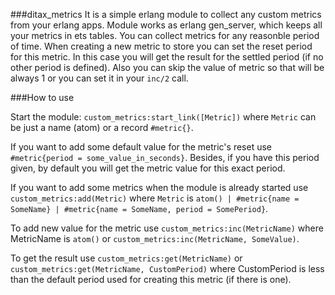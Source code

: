 ###ditax_metrics
It is a simple erlang module to collect any custom metrics from your erlang apps. Module works as erlang gen_server, which keeps all your metrics in ets tables.
You can collect metrics for any reasonble period of time. When creating a new metric to store you can set the reset period for this metric. In this case you will get the result for the settled period (if no other period is defined). Also you can skip the value of metric so that will be always 1 or you can set it in your `inc/2` call.

###How to use

Start the module: `custom_metrics:start_link([Metric])` where `Metric` can be just a name (atom) or a record `#metric{}`.

If you want to add some default value for the metric's reset use `#metric{period = some_value_in_seconds}`. Besides, if you have this period given, by default you will get the metric value for this exact period.

If you want to add some metrics when the module is already started use `custom_metrics:add(Metric)` where `Metric` is `atom() | #metric{name = SomeName} | #metric{name = SomeName, period = SomePeriod}`.

To add new value for the metric use `custom_metrics:inc(MetricName)` where MetricName is `atom()` or `custom_metrics:inc(MetricName, SomeValue)`.

To get the result use `custom_metrics:get(MetricName)` or `custom_metrics:get(MetricName, CustomPeriod)` where CustomPeriod is less than the default period used for creating this metric (if there is one).